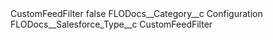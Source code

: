 <?xml version="1.0" encoding="UTF-8"?>
<CustomMetadata xmlns="http://soap.sforce.com/2006/04/metadata" xmlns:xsi="http://www.w3.org/2001/XMLSchema-instance" xmlns:xsd="http://www.w3.org/2001/XMLSchema">
    <label>CustomFeedFilter</label>
    <protected>false</protected>
    <values>
        <field>FLODocs__Category__c</field>
        <value xsi:type="xsd:string">Configuration</value>
    </values>
    <values>
        <field>FLODocs__Salesforce_Type__c</field>
        <value xsi:type="xsd:string">CustomFeedFilter</value>
    </values>
</CustomMetadata>
